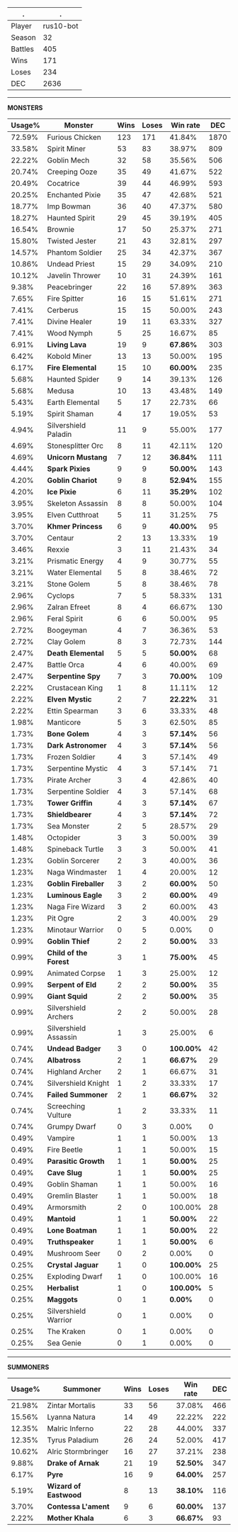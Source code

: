 .|.
|-|-
Player|rus10-bot
Season|32
Battles|405
Wins|171
Loses|234
DEC|2636

---
**MONSTERS**

Usage%|Monster|Wins|Loses|Win rate|DEC|
-|-|-|-|-|-|
72.59%|Furious Chicken|123|171|41.84%|1870|
33.58%|Spirit Miner|53|83|38.97%|809|
22.22%|Goblin Mech|32|58|35.56%|506|
20.74%|Creeping Ooze|35|49|41.67%|522|
20.49%|Cocatrice|39|44|46.99%|593|
20.25%|Enchanted Pixie|35|47|42.68%|521|
18.77%|Imp Bowman|36|40|47.37%|580|
18.27%|Haunted Spirit|29|45|39.19%|405|
16.54%|Brownie|17|50|25.37%|271|
15.80%|Twisted Jester|21|43|32.81%|297|
14.57%|Phantom Soldier|25|34|42.37%|367|
10.86%|Undead Priest|15|29|34.09%|210|
10.12%|Javelin Thrower|10|31|24.39%|161|
9.38%|Peacebringer|22|16|57.89%|363|
7.65%|Fire Spitter|16|15|51.61%|271|
7.41%|Cerberus|15|15|50.00%|243|
7.41%|Divine Healer|19|11|63.33%|327|
7.41%|Wood Nymph|5|25|16.67%|85|
6.91%|**Living Lava**|19|9|**67.86%**|303|
6.42%|Kobold Miner|13|13|50.00%|195|
6.17%|**Fire Elemental**|15|10|**60.00%**|235|
5.68%|Haunted Spider|9|14|39.13%|126|
5.68%|Medusa|10|13|43.48%|149|
5.43%|Earth Elemental|5|17|22.73%|66|
5.19%|Spirit Shaman|4|17|19.05%|53|
4.94%|Silvershield Paladin|11|9|55.00%|177|
4.69%|Stonesplitter Orc|8|11|42.11%|120|
4.69%|**Unicorn Mustang**|7|12|**36.84%**|111|
4.44%|**Spark Pixies**|9|9|**50.00%**|143|
4.20%|**Goblin Chariot**|9|8|**52.94%**|155|
4.20%|**Ice Pixie**|6|11|**35.29%**|102|
3.95%|Skeleton Assassin|8|8|50.00%|104|
3.95%|Elven Cutthroat|5|11|31.25%|75|
3.70%|**Khmer Princess**|6|9|**40.00%**|95|
3.70%|Centaur|2|13|13.33%|19|
3.46%|Rexxie|3|11|21.43%|34|
3.21%|Prismatic Energy|4|9|30.77%|55|
3.21%|Water Elemental|5|8|38.46%|72|
3.21%|Stone Golem|5|8|38.46%|78|
2.96%|Cyclops|7|5|58.33%|131|
2.96%|Zalran Efreet|8|4|66.67%|130|
2.96%|Feral Spirit|6|6|50.00%|95|
2.72%|Boogeyman|4|7|36.36%|53|
2.72%|Clay Golem|8|3|72.73%|144|
2.47%|**Death Elemental**|5|5|**50.00%**|68|
2.47%|Battle Orca|4|6|40.00%|69|
2.47%|**Serpentine Spy**|7|3|**70.00%**|109|
2.22%|Crustacean King|1|8|11.11%|12|
2.22%|**Elven Mystic**|2|7|**22.22%**|31|
2.22%|Ettin Spearman|3|6|33.33%|48|
1.98%|Manticore|5|3|62.50%|85|
1.73%|**Bone Golem**|4|3|**57.14%**|56|
1.73%|**Dark Astronomer**|4|3|**57.14%**|56|
1.73%|Frozen Soldier|4|3|57.14%|49|
1.73%|Serpentine Mystic|4|3|57.14%|71|
1.73%|Pirate Archer|3|4|42.86%|40|
1.73%|Serpentine Soldier|4|3|57.14%|68|
1.73%|**Tower Griffin**|4|3|**57.14%**|67|
1.73%|**Shieldbearer**|4|3|**57.14%**|72|
1.73%|Sea Monster|2|5|28.57%|29|
1.48%|Octopider|3|3|50.00%|39|
1.48%|Spineback Turtle|3|3|50.00%|41|
1.23%|Goblin Sorcerer|2|3|40.00%|36|
1.23%|Naga Windmaster|1|4|20.00%|12|
1.23%|**Goblin Fireballer**|3|2|**60.00%**|50|
1.23%|**Luminous Eagle**|3|2|**60.00%**|49|
1.23%|Naga Fire Wizard|3|2|60.00%|43|
1.23%|Pit Ogre|2|3|40.00%|29|
1.23%|Minotaur Warrior|0|5|0.00%|0|
0.99%|**Goblin Thief**|2|2|**50.00%**|33|
0.99%|**Child of the Forest**|3|1|**75.00%**|45|
0.99%|Animated Corpse|1|3|25.00%|12|
0.99%|**Serpent of Eld**|2|2|**50.00%**|35|
0.99%|**Giant Squid**|2|2|**50.00%**|35|
0.99%|Silvershield Archers|2|2|50.00%|28|
0.99%|Silvershield Assassin|1|3|25.00%|6|
0.74%|**Undead Badger**|3|0|**100.00%**|42|
0.74%|**Albatross**|2|1|**66.67%**|29|
0.74%|Highland Archer|2|1|66.67%|31|
0.74%|Silvershield Knight|1|2|33.33%|17|
0.74%|**Failed Summoner**|2|1|**66.67%**|32|
0.74%|Screeching Vulture|1|2|33.33%|11|
0.74%|Grumpy Dwarf|0|3|0.00%|0|
0.49%|Vampire|1|1|50.00%|13|
0.49%|Fire Beetle|1|1|50.00%|15|
0.49%|**Parasitic Growth**|1|1|**50.00%**|25|
0.49%|**Cave Slug**|1|1|**50.00%**|25|
0.49%|Goblin Shaman|1|1|50.00%|16|
0.49%|Gremlin Blaster|1|1|50.00%|18|
0.49%|Armorsmith|2|0|100.00%|28|
0.49%|**Mantoid**|1|1|**50.00%**|22|
0.49%|**Lone Boatman**|1|1|**50.00%**|22|
0.49%|**Truthspeaker**|1|1|**50.00%**|6|
0.49%|Mushroom Seer|0|2|0.00%|0|
0.25%|**Crystal Jaguar**|1|0|**100.00%**|25|
0.25%|Exploding Dwarf|1|0|100.00%|16|
0.25%|**Herbalist**|1|0|**100.00%**|5|
0.25%|**Maggots**|0|1|**0.00%**|0|
0.25%|Silvershield Warrior|0|1|0.00%|0|
0.25%|The Kraken|0|1|0.00%|0|
0.25%|Sea Genie|0|1|0.00%|0|

---
**SUMMONERS**

Usage%|Summoner|Wins|Loses|Win rate|DEC|
-|-|-|-|-|-|
21.98%|Zintar Mortalis|33|56|37.08%|466|
15.56%|Lyanna Natura|14|49|22.22%|222|
12.35%|Malric Inferno|22|28|44.00%|337|
12.35%|Tyrus Paladium|26|24|52.00%|417|
10.62%|Alric Stormbringer|16|27|37.21%|238|
9.88%|**Drake of Arnak**|21|19|**52.50%**|347|
6.17%|**Pyre**|16|9|**64.00%**|257|
5.19%|**Wizard of Eastwood**|8|13|**38.10%**|116|
3.70%|**Contessa L'ament**|9|6|**60.00%**|137|
2.22%|**Mother Khala**|6|3|**66.67%**|93|
